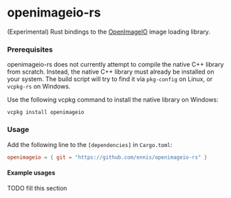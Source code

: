 # openimageio-rs

(Experimental) Rust bindings to the [OpenImageIO](https://github.com/OpenImageIO/oiio) image loading library. 

### Prerequisites

openimageio-rs does not currently attempt to compile the native C++ library from scratch. 
Instead, the native C++ library must already be installed on your system. 
The build script will try to find it via `pkg-config` on 
Linux, or `vcpkg-rs` on Windows. 

Use the following vcpkg command to install the native library on Windows:
```
vcpkg install openimageio
```

### Usage

Add the following line to the `[dependencies]` in `Cargo.toml`:
```toml
openimageio = { git = "https://github.com/ennis/openimageio-rs" }
```

#### Example usages

TODO fill this section

